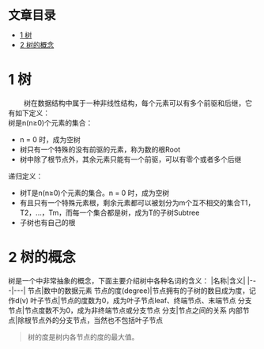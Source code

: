 <font size=5 face='微软雅黑'>__文章目录__</font>
<!-- TOC -->

- [1 树](#1-树)
- [2 树的概念](#2-树的概念)

<!-- /TOC -->
# 1 树
&nbsp;&nbsp;&nbsp;&nbsp;&nbsp;&nbsp;&nbsp;&nbsp;树在数据结构中属于一种非线性结构，每个元素可以有多个前驱和后继，它有如下定义：  
树是n(n≥0)个元素的集合：
- n = 0 时，成为空树
- 树只有一个特殊的没有前驱的元素，称为数的根Root
- 树中除了根节点外，其余元素只能有一个前驱，可以有零个或者多个后继  

递归定义：
- 树T是n(n≥0)个元素的集合。n = 0 时，成为空树
- 有且只有一个特殊元素根，剩余元素都可以被划分为m个互不相交的集合T1，T2，...，Tm，而每一个集合都是树，成为T的子树Subtree
- 子树也有自己的根
# 2 树的概念
树是一个中非常抽象的概念，下面主要介绍树中各种名词的含义：
|名称|含义|
|---|---|
节点|数中的数据元素
节点的度(degree)|节点拥有的子树的数目成为度，记作d(v)
叶子节点|节点的度数为0，成为叶子节点leaf、终端节点、末端节点
分支节点|节点度数不为0，成为非终端节点或分支节点
分支|节点之间的关系
内部节点|除根节点外的分支节点，当然也不包括叶子节点
> 树的度是树内各节点的度的最大值。
